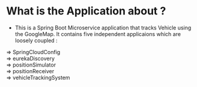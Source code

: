# What is the Application about ? </br>
- This is a Spring Boot Microservice application that tracks Vehicle using the GoogleMap. It contains five independent applicaions which are loosely coupled : </br>

=> SpringCloudConfig</br>
=> eurekaDiscovery </br>
=> positionSimulator </br>
=> positionReceiver </br>
=> vehicleTrackingSystem </br>
